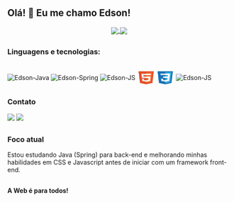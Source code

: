 <h2>Olá! 🖖 Eu me chamo Edson!</h2> 

<div align="center">

<div style="display: inline_block">
<a href="https://github.com/edsonabarros/github-readme-stats">
  <img height="160em" align="center" src="https://github-readme-stats.vercel.app/api?username=edsonabarros&show_icons=true&theme=radical&include_all_commits=true"/>
</a>
<a href="https://github.com/edsonabarros/convoychat">
  <img height="160em" align="center" src="https://github-readme-stats.vercel.app/api/top-langs/?username=edsonabarros&layout=compact&theme=radical"/>
</a>
</div>
</div>

##

</div>
<h3>Linguagens e tecnologias: </h3>
<div style="display: inline_block">
<br>

<img align="center" alt="Edson-Java" height="30" width="40" src="https://cdn.jsdelivr.net/gh/devicons/devicon/icons/java/java-original.svg">
<img align="center" alt="Edson-Spring" height="30" width="40" src="https://cdn.jsdelivr.net/gh/devicons/devicon/icons/spring/spring-original.svg">
<img align="center" alt="Edson-JS" height="30" width="40" src="https://cdn.jsdelivr.net/gh/devicons/devicon/icons/bootstrap/bootstrap-original.svg">
  <img align="center" alt="Edson-HTML" height="30" width="40" src="https://raw.githubusercontent.com/devicons/devicon/master/icons/html5/html5-original.svg">
  <img align="center" alt="Edson-CSS" height="30" width="40" src="https://raw.githubusercontent.com/devicons/devicon/master/icons/css3/css3-original.svg">
  <img align="center" alt="Edson-JS" height="30" width="40" src="https://cdn.jsdelivr.net/gh/devicons/devicon/icons/javascript/javascript-original.svg">
</div>

##

<h3> Contato </h3>
 <a href = "mailto:edsonabarros01@gmail.com"><img src="https://img.shields.io/badge/-Gmail-%23333?style=for-the-badge&logo=gmail&logoColor=white" target="_blank"></a>
  <a href="https://www.linkedin.com/in/edsonabarros/" target="_blank"><img src="https://img.shields.io/badge/-LinkedIn-%230077B5?style=for-the-badge&logo=linkedin&logoColor=white" target="_blank"></a> 

##

<h3>Foco atual</h3>
<p>Estou estudando Java (Spring) para back-end e melhorando minhas habilidades em CSS e Javascript antes de iniciar com um framework front-end.</p>

##

<h4>A Web é para todos!</h4>



